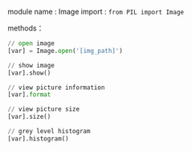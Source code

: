 module name : Image
import : `from PIL import Image`

methods：
```python
// open image
[var] = Image.open('[img_path]')

// show image
[var].show()

// view picture information
[var].format

// view picture size
[var].size()

// grey level histogram
[var].histogram()

```
